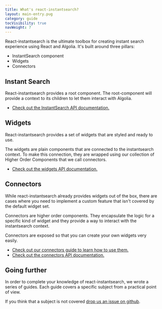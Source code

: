 ```yaml
---
title: What's react-instantsearch? 
layout: main-entry.pug
category: guide
tocVisibility: true
navWeight: 7
---
```


React-instantsearch is the ultimate toolbox for creating instant search experience using React and Algolia. 
It's built around three pillars: 

* InstantSearch component
* Widgets
* Connectors

## Instant Search

React-instantsearch provides a root component. The root-component will provide a context to 
its children to let them interact with Algolia. 

* [Check out the InstantSearch API documentation.](component/InstantSearch.html) 

## Widgets

React-instantsearch provides a set of widgets that are styled and ready to use.

The widgets are plain components that are connected to the instantsearch context. 
To make this connection, they are wrapped using our collection of Higher Order Components that we call connectors.

* [Check out the widgets API documentation.](/component.html) 

## Connectors

While react-instantsearch already provides widgets out of the box, there are cases where you need to implement 
a custom feature that isn't covered by the default widget set.
 
Connectors are higher order components. They encapsulate the logic for a specific kind of widget 
and they provide a way to interact with the instantsearch context.

Connectors are exposed so that you can create your own widgets very easily.

* [Check out our connectors guide to learn how to use them.](/guides/connectors.html) 
* [Check out the connectors API documentation.](/connector.html) 

## Going further
In order to complete your knowledge of react-instantsearch, we wrote a series
of guides. Each guide covers a specific subject from a practical point of view.

If you think that a subject is not covered [drop us an issue on github](https://github.com/algolia/instantsearch.js/issues).
